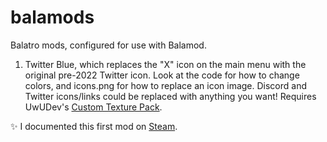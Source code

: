 # balamods
Balatro mods, configured for use with Balamod.

1. Twitter Blue, which replaces the "X" icon on the main menu with the original pre-2022 Twitter icon.  Look at the code for how to change colors, and icons.png for how to replace an icon image.  Discord and Twitter icons/links could be replaced with anything you want!  Requires UwUDev's [Custom Texture Pack](https://github.com/UwUDev/balatro_mods/tree/main/custom_texture_pack/mods).

✨ I documented this first mod on [Steam](https://steamcommunity.com/sharedfiles/filedetails/?id=3175454527).
